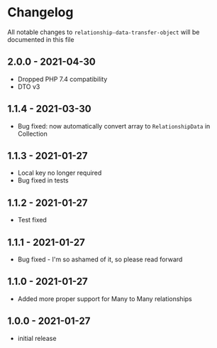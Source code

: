 # Changelog

All notable changes to `relationship-data-transfer-object` will be documented in this file

## 2.0.0 - 2021-04-30

- Dropped PHP 7.4 compatibility
- DTO v3

## 1.1.4 - 2021-03-30

- Bug fixed: now automatically convert array to `RelationshipData` in Collection

## 1.1.3 - 2021-01-27

- Local key no longer required
- Bug fixed in tests

## 1.1.2 - 2021-01-27
 
- Test fixed

## 1.1.1 - 2021-01-27

- Bug fixed - I'm so ashamed of it, so please read forward

## 1.1.0 - 2021-01-27

- Added more proper support for Many to Many relationships

## 1.0.0 - 2021-01-27

- initial release
